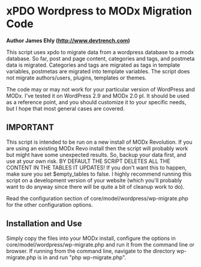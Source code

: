 xPDO Wordpress to MODx Migration Code
=====================================
**Author James Ehly (http://www.devtrench.com)**

This script uses xpdo to migrate data from a wordpress database to a 
modx database.  So far, post and page content, categories and tags, and 
postmeta data is migrated.  Categories and tags are migrated as tags in 
template variables, postmetas are migrated into template variables. The
script does not migrate authors/users, plugins, templates or themes.

The code may or may not work for your particular version of 
WordPress and MODx. I've tested it on WordPress 2.9 and MODx 2.0 pl.
It should be used as a reference point, and you should customize it to 
your specific needs, but I hope that most general cases are covered.

IMPORTANT
---------

This script is intended to be run on a new install of MODx Revolution.  If
you are using an existing MODx Revo install then the script will probably
work but might have some unexpected results. So, backup your data first, and
use at your own risk.  BY DEFAULT THE SCRIPT DELETES ALL THE CONTENT IN 
THE TABLES IT UPDATES! If you don't want this to happen, make sure you set
$empty_tables to false.  I highly recommend running this script on a 
development version of your website (which you'll probably want to do
anyway since there will be quite a bit of cleanup work to do).

Read the configuration section of core/model/wordpress/wp-migrate.php 
for the other configuration options.

Installation and Use
--------------------

Simply copy the files into your MODx install, configure the options in
core/model/wordpress/wp-migrate.php and run it from the command line or
browser.  If running from the command line, navigate to the directory
wp-migrate.php is in and run "php wp-migrate.php".